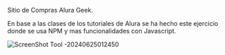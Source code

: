 Sitio de Compras Alura Geek.

En base a las clases de los tutoriales de Alura se ha hecho este ejercicio donde se usa NPM y mas funcionalidades con Javascript.

![ScreenShot Tool -20240625012450](https://github.com/JuanSalvador73/alura-geek/assets/99113565/10491cf5-f5df-4c5e-ad5e-26f7a421c8d8)


